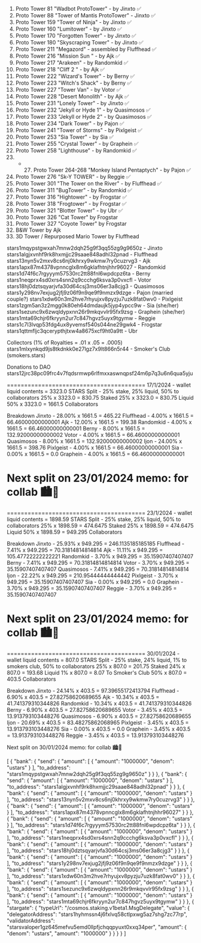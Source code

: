 
1. Proto Tower 81 "Wadbot ProtoTower" - by Jinxto ✅
2. Proto Tower 88 "Tower of Mantis ProtoTower" - Jinxto ✅
3. Proto Tower 159 "Tower of Ninja" - by Jinxto ✅
4. Proto Tower 160 "Lumitower" - by Jinxto ✅
5. Proto Tower 170 "Forgotten Tower" - by Jinxto ✅
6. Proto Tower 180 "Skyscraping Tower" - by Jinxto ✅
7. Proto Tower 211 "Megazord" - assembled by Fluffhead ✅
8. Proto Tower 216 "Mission Sun " - by Ajk ✅
9. Proto Tower 217 "Arakeen" - by Randomkid ✅
10. Proto Tower 218 "Cliff 2 " - by Ajk ✅
11. Proto Tower 222 "Wizard's Tower" - by Berny ✅
12. Proto Tower 223 "Witch's Shack" - by Berny ✅
13. Proto Tower 227 "Tower Van" - by Votor ✅
14. Proto Tower 228 "Desert Monolith" - by Ajk ✅
15. Proto Tower 231 "Lonely Tower" - by Jinxto ✅
16. Proto Tower 232 "Jekyll or Hyde 1" - by Quasimosos ✅
17. Proto Tower 233 "Jekyll or Hyde 2" - by Quasimosos ✅
18. Proto Tower 234 "Dark Tower" - by Pajon ✅
19. Proto Tower 241 "Tower of Storms" - by Pixlgeist ✅
20. Proto Tower 253 "Sia Tower" - by Sia ✅
21. Proto Tower 255 "Crystal Tower" - by Graphein ✅
22. Proto Tower 258 "Lighthouse" - by Randomkid ✅
23. - 27. Proto Tower 264-268 "Monkey Island Pentaptych" - by Pajon ✅
28. Proto Tower 276 "Sk-Y TOWER" - by Reggie ✅
29. Proto Tower 301 "The Tower on the River" - by Fluffhead ✅
30. Proto Tower 311 "BugTower" - by Randomkid ✅
31. Proto Tower 316 "Hightower" - by Frogstar ✅
32. Proto Tower 318 "Frogtower" - by Frogstar ✅
33. Proto Tower 321 "Blotter Tower" - by Ubr ✅
34. Proto Tower 326 "Cat Tower" by Frogstar
35. Proto Tower 327 "Coyote Tower" by Frogstar
36. B&W Tower by Ajk
37. 3D Tower / Repurposed Mario Tower by Fluffhead

stars1mqypstgwxah7mnw2dqh25g9f3qq55zg9g9650z - Jinxto
stars1algjxvnhf9rk8hxmjjc29saae848adhl32pnad - Fluffhead
stars13nyn5v2mxv8cs6nj0khrxy9wkmw7ry0cuzrvg3 - Ajk
stars1apx87m4378vpnncglx8m6gklafhtnjhhr96027 - Randomkid
stars1d74f6c7rgyyym57530rc2tt88fnl6wpdcpz6ta - Berny
stars1neqprx4sd0xrs4snn2q9ccchg6ksva3p0vxcfl - Votor
stars18hj0dztsqyarjvfa30d64csj3ms06er3a8cjg3 - Quasimosos
stars1y298nv7exjug2jfj9z06f9n9qe9f9nmzx9dzge - Pajon (married couple?)
stars1xdw60n3m2hve7rhyujxv8pyzju7uzk8fat0wv0 - Pixlgeist
stars1zgm5an3z2mgg0k80eh64dmdaujk5jyp4ypcc9w - Sia (she/her)
stars1sezunc9x6zwqldypxnn26r9mkqvvlr95fx9zsg - Graphein (she/her)
stars1mta69chjr6fkryyn2ur7c847hgvz5uyx9tgymw - Reggie
stars1c7l3lvqp53fdg4ux8yvemsf540s044ne29gwk4 - Frogstar
stars1qttmfljc3qcerypthjtxw4a8675xcf9ht0a9tt - Ubr


Collectors (1% of Royalties = .01 x .05 = .0005)
stars1mlxynkqd9js8tkdnkk0e27lgz7x9lt866n5r44 - Smoker's Club (smokers.stars)

Donations to DAO
stars12jrc38pc09frc4v7fqdsrmwp6rlfmxxaswnqpsf24m6p7q3u6n6qua5yju

========================================
17/1/2024 - wallet liquid contents = 3323.0 STARS
Split - 25% stake, 25% liquid, 50% to collaborators
25% x 3323.0 = 830.75 Staked
25% x 3323.0 = 830.75 Liquid
50% x 3323.0 = 1661.5 Collaborators

Breakdown
Jinxto - 28.00% x 1661.5 = 465.22
Fluffhead - 4.00% x 1661.5 = 66.46000000000001
Ajk - 12.00% x 1661.5 = 199.38
Randomkid - 4.00% x 1661.5 = 66.46000000000001
Berny - 8.00% x 1661.5 = 132.92000000000002
Votor - 4.00% x 1661.5 = 66.46000000000001
Quasimosos - 8.00% x 1661.5 = 132.92000000000002
Ijon - 24.00% x 1661.5 = 398.76
Pixlgeist - 4.00% x 1661.5 = 66.46000000000001
Sia - 0.00% x 1661.5 = 0.0
Graphein - 4.00% x 1661.5 = 66.46000000000001

Next split on 23/01/2024
memo: for collab 🏙️🌆
========================================

========================================
23/1/2024 - wallet liquid contents = 1898.59 STARS
Split - 25% stake, 25% liquid, 50% to collaborators
25% x 1898.59 = 474.6475 Staked
25% x 1898.59 = 474.6475 Liquid
50% x 1898.59 = 949.295 Collaborators

Breakdown
Jinxto - 25.93% x 949.295 = 246.1135185185185
Fluffhead - 7.41% x 949.295 = 70.31814814814814
Ajk - 11.11% x 949.295 = 105.47722222222221
Randomkid - 3.70% x 949.295 = 35.15907407407407
Berny - 7.41% x 949.295 = 70.31814814814814
Votor - 3.70% x 949.295 = 35.15907407407407
Quasimosos - 7.41% x 949.295 = 70.31814814814814
Ijon - 22.22% x 949.295 = 210.95444444444442
Pixlgeist - 3.70% x 949.295 = 35.15907407407407
Sia - 0.00% x 949.295 = 0.0
Graphein - 3.70% x 949.295 = 35.15907407407407
Reggie - 3.70% x 949.295 = 35.15907407407407

Next split on 23/01/2024
memo: for collab 🏙️🌆
========================================

========================================
30/01/2024 - wallet liquid contents = 807.0 STARS
Split - 25% stake, 24% liquid, 1% to smokers club, 50% to collaborators
25% x 807.0 = 201.75 Staked
24% x 807.0 = 193.68 Liquid
1% x 807.0 = 8.07 To Smoker's Club
50% x 807.0 = 403.5 Collaborators

Breakdown
Jinxto - 24.14% x 403.5 = 97.39655172413794
Fluffhead - 6.90% x 403.5 = 27.82758620689655
Ajk - 10.34% x 403.5 = 41.741379310344826
Randomkid - 10.34% x 403.5 = 41.741379310344826
Berny - 6.90% x 403.5 = 27.82758620689655
Votor - 3.45% x 403.5 = 13.913793103448276
Quasimosos - 6.90% x 403.5 = 27.82758620689655
Ijon - 20.69% x 403.5 = 83.48275862068965
Pixlgeist - 3.45% x 403.5 = 13.913793103448276
Sia - 0.00% x 403.5 = 0.0
Graphein - 3.45% x 403.5 = 13.913793103448276
Reggie - 3.45% x 403.5 = 13.913793103448276

Next split on 30/01/2024
memo: for collab 🏙️🌆





[
  {
    "bank": {
      "send": {
        "amount": [
          {
            "amount": "1000000",
            "denom": "ustars"
          }
        ],
        "to_address": "stars1mqypstgwxah7mnw2dqh25g9f3qq55zg9g9650z"
      }
    }
  },
  {
    "bank": {
      "send": {
        "amount": [
          {
            "amount": "1000000",
            "denom": "ustars"
          }
        ],
        "to_address": "stars1algjxvnhf9rk8hxmjjc29saae848adhl32pnad"
      }
    }
  },
  {
    "bank": {
      "send": {
        "amount": [
          {
            "amount": "1000000",
            "denom": "ustars"
          }
        ],
        "to_address": "stars13nyn5v2mxv8cs6nj0khrxy9wkmw7ry0cuzrvg3"
      }
    }
  },
  {
    "bank": {
      "send": {
        "amount": [
          {
            "amount": "1000000",
            "denom": "ustars"
          }
        ],
        "to_address": "stars1apx87m4378vpnncglx8m6gklafhtnjhhr96027"
      }
    }
  },
  {
    "bank": {
      "send": {
        "amount": [
          {
            "amount": "1000000",
            "denom": "ustars"
          }
        ],
        "to_address": "stars1d74f6c7rgyyym57530rc2tt88fnl6wpdcpz6ta"
      }
    }
  },
  {
    "bank": {
      "send": {
        "amount": [
          {
            "amount": "1000000",
            "denom": "ustars"
          }
        ],
        "to_address": "stars1neqprx4sd0xrs4snn2q9ccchg6ksva3p0vxcfl"
      }
    }
  },
  {
    "bank": {
      "send": {
        "amount": [
          {
            "amount": "1000000",
            "denom": "ustars"
          }
        ],
        "to_address": "stars18hj0dztsqyarjvfa30d64csj3ms06er3a8cjg3"
      }
    }
  },
  {
    "bank": {
      "send": {
        "amount": [
          {
            "amount": "1000000",
            "denom": "ustars"
          }
        ],
        "to_address": "stars1y298nv7exjug2jfj9z06f9n9qe9f9nmzx9dzge"
      }
    }
  },
  {
    "bank": {
      "send": {
        "amount": [
          {
            "amount": "1000000",
            "denom": "ustars"
          }
        ],
        "to_address": "stars1xdw60n3m2hve7rhyujxv8pyzju7uzk8fat0wv0"
      }
    }
  },
  {
    "bank": {
      "send": {
        "amount": [
          {
            "amount": "1000000",
            "denom": "ustars"
          }
        ],
        "to_address": "stars1sezunc9x6zwqldypxnn26r9mkqvvlr95fx9zsg"
      }
    }
  },
  {
    "bank": {
      "send": {
        "amount": [
          {
            "amount": "1000000",
            "denom": "ustars"
          }
        ],
        "to_address": "stars1mta69chjr6fkryyn2ur7c847hgvz5uyx9tgymw"
      }
    }
  },
  {
    "stargate": {
      "typeUrl": "/cosmos.staking.v1beta1.MsgDelegate",
      "value": {
        "delegatorAddress": "stars1hyhmssn4j6fxlvq58ctlpxwg5az7shg7zc77rp",
        "validatorAddress": "starsvaloper1gz645mefvu5emd0llpfjchqqpyuxt0xxq34per",
        "amount": {
          "denom": "ustars",
          "amount": "1000000"
        }
      }
    }
  }
]